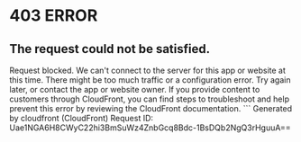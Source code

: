 # 403 ERROR

## The request could not be satisfied.

Request blocked. We can't connect to the server for this app or website at this time. There might be too much traffic or a configuration error. Try again later, or contact the app or website owner. If you provide content to customers through CloudFront, you can find steps to troubleshoot and help prevent this error by reviewing the CloudFront documentation. ```
Generated by cloudfront (CloudFront)
Request ID: Uae1NGA6H8CWyC22hi3BmSuWz4ZnbGcq8Bdc-1BsDQb2NgQ3rHguuA==

```

